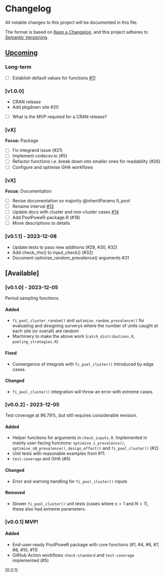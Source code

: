 # Changelog

All notable changes to this project will be documented in this file.

The format is based on [Keep a Changelog](https://keepachangelog.com/en/1.0.0/),
and this project adheres to
[Semantic Versioning](https://semver.org/spec/v2.0.0.html).

## [Upcoming]  

### Long-term
- [ ] Establish default values for functions [#11](https://github.com/AngusMcLure/PoolPoweR/issues/11)

### [v1.0.0]
- CRAN release
- Add pkgdown site #20  
- [ ] What is the MVP required for a CRAN release?

### [vX]
**Focus:** Package
- [ ] Fix integrand issue (#21)
- [ ] Implement codecov.io (#5)
- [ ] Refactor functions i.e. break down into smaller ones for readability (#26)
- [ ] Configure and optimise GHA workflows 

### [vX]
**Focus:** Documentation
- [ ] Revise documentation so majority @inheritParams fi_pool
- [ ] Rename interval [#13](https://github.com/AngusMcLure/PoolPoweR/issues/13)
- [ ] Update docs with cluster and non-cluster cases
[#14](https://github.com/AngusMcLure/PoolPoweR/issues/14)
- [ ] Add PoolPoweR-package.R (#18)  
- [ ] Move descriptions to details  

### [v0.1.1] - 2023-12-08
- Update tests to pass new additions (#29, #30, #32)
- Add check_rho() to input_check() (#32)  
- Document optimise_random_prevalence() arguments #31

## [Available]  

### [v0.1.0] - 2023-12-05  

Period sampling functions.  

#### Added
- `fi_pool_cluster_random()` and `optimise_random_prevalence()` for evaluating
and designing surverys where the number of units caught at each site (or
overall) are random
- Machinery to make the above work (`catch_distributions.R`, `pooling_strategies.R`)

#### Fixed  
- Convergence of integrals with `fi_pool_cluster()` introduced by edge cases.  

#### Changed  
- `fi_pool_cluster()` integration will throw an error with extreme cases.  

### [v0.0.2] - 2023-12-05

Test coverage at 96.79%, but still requires considerable revision.

#### Added  
- Helper functions for arguments in `check_inputs.R`. Implemented in mainly
user-facing functions: `optimise_s_prevalence()`, `optimise_sN_prevalence()`,
`design_effect()` and `fi_pool_cluster()` (#2)
- Unit tests with reasonable examples from #11.  
- `test-coverage` and GHA (#5)

#### Changed  
- Error and warning handling for `fi_pool_cluster()` inputs

#### Removed
- Slower `fi_pool_cluster()` unit tests (cases where $s>1$ and $N>1$), these
also had extreme parameters.  

### [v0.0.1] MVP!  

#### Added  
- End-user-ready PoolPoweR package with core functions (#1, #4, #6, #7, #8,
	#10, #11)
- GitHub Action workflows `check-standard` and `test-coverage` implemented (#5)  

[upcoming]:
[0.0.2]:
[0.0.1]:
